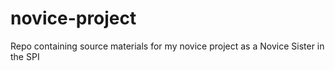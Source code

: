 # novice-project
Repo containing source materials for my novice project as a Novice Sister in the SPI
